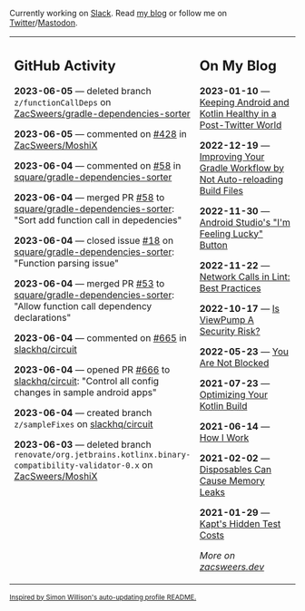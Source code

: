 Currently working on [Slack](https://slack.com/). Read [my blog](https://zacsweers.dev/) or follow me on [Twitter](https://twitter.com/ZacSweers)/[Mastodon](https://hachyderm.io/@ZacSweers).

<table><tr><td valign="top" width="60%">

## GitHub Activity
<!-- githubActivity starts -->
**2023-06-05** — deleted branch `z/functionCallDeps` on [ZacSweers/gradle-dependencies-sorter](https://github.com/ZacSweers/gradle-dependencies-sorter)

**2023-06-05** — commented on [#428](https://github.com/ZacSweers/MoshiX/pull/428#issuecomment-1576794659) in [ZacSweers/MoshiX](https://github.com/ZacSweers/MoshiX)

**2023-06-04** — commented on [#58](https://github.com/square/gradle-dependencies-sorter/pull/58#issuecomment-1575973893) in [square/gradle-dependencies-sorter](https://github.com/square/gradle-dependencies-sorter)

**2023-06-04** — merged PR [#58](https://github.com/square/gradle-dependencies-sorter/pull/58) to [square/gradle-dependencies-sorter](https://github.com/square/gradle-dependencies-sorter): "Sort add function call in depedencies"

**2023-06-04** — closed issue [#18](https://github.com/square/gradle-dependencies-sorter/issues/18) on [square/gradle-dependencies-sorter](https://github.com/square/gradle-dependencies-sorter): "Function parsing issue"

**2023-06-04** — merged PR [#53](https://github.com/square/gradle-dependencies-sorter/pull/53) to [square/gradle-dependencies-sorter](https://github.com/square/gradle-dependencies-sorter): "Allow function call dependency declarations"

**2023-06-04** — commented on [#665](https://github.com/slackhq/circuit/issues/665#issuecomment-1575598968) in [slackhq/circuit](https://github.com/slackhq/circuit)

**2023-06-04** — opened PR [#666](https://github.com/slackhq/circuit/pull/666) to [slackhq/circuit](https://github.com/slackhq/circuit): "Control all config changes in sample android apps"

**2023-06-04** — created branch `z/sampleFixes` on [slackhq/circuit](https://github.com/slackhq/circuit)

**2023-06-03** — deleted branch `renovate/org.jetbrains.kotlinx.binary-compatibility-validator-0.x` on [ZacSweers/MoshiX](https://github.com/ZacSweers/MoshiX)
<!-- githubActivity ends -->
</td><td valign="top" width="40%">

## On My Blog
<!-- blog starts -->
**2023-01-10** — [Keeping Android and Kotlin Healthy in a Post-Twitter World](https://www.zacsweers.dev/keeping-android-healthy/)

**2022-12-19** — [Improving Your Gradle Workflow by Not Auto-reloading Build Files](https://www.zacsweers.dev/improving-your-workflow-by-not-auto-reloading-build-files/)

**2022-11-30** — [Android Studio's "I'm Feeling Lucky" Button](https://www.zacsweers.dev/android-studios-im-feeling-lucky-button/)

**2022-11-22** — [Network Calls in Lint: Best Practices](https://www.zacsweers.dev/network-calls-in-lint-best-practices/)

**2022-10-17** — [Is ViewPump A Security Risk?](https://www.zacsweers.dev/is-viewpump-a-security-risk/)

**2022-05-23** — [You Are Not Blocked](https://www.zacsweers.dev/you-are-not-blocked/)

**2021-07-23** — [Optimizing Your Kotlin Build](https://www.zacsweers.dev/optimizing-your-kotlin-build/)

**2021-06-14** — [How I Work](https://www.zacsweers.dev/how-i-work/)

**2021-02-02** — [Disposables Can Cause Memory Leaks](https://www.zacsweers.dev/disposables-can-cause-memory-leaks/)

**2021-01-29** — [Kapt's Hidden Test Costs](https://www.zacsweers.dev/kapts-hidden-test-costs/)
<!-- blog ends -->
_More on [zacsweers.dev](https://zacsweers.dev/)_
</td></tr></table>

<sub><a href="https://simonwillison.net/2020/Jul/10/self-updating-profile-readme/">Inspired by Simon Willison's auto-updating profile README.</a></sub>